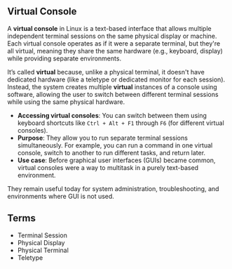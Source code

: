## Virtual Console

A **virtual console** in Linux is a text-based interface that allows multiple independent terminal sessions on the same physical display or machine. Each virtual console operates as if it were a separate terminal, but they're all virtual, meaning they share the same hardware (e.g., keyboard, display) while providing separate environments.

It’s called **virtual** because, unlike a physical terminal, it doesn't have dedicated hardware (like a teletype or dedicated monitor for each session). Instead, the system creates multiple **virtual** instances of a console using software, allowing the user to switch between different terminal sessions while using the same physical hardware.

- **Accessing virtual consoles**: You can switch between them using keyboard shortcuts like `Ctrl + Alt + F1` through `F6` (for different virtual consoles).
- **Purpose**: They allow you to run separate terminal sessions simultaneously. For example, you can run a command in one virtual console, switch to another to run different tasks, and return later.
- **Use case**: Before graphical user interfaces (GUIs) became common, virtual consoles were a way to multitask in a purely text-based environment.

They remain useful today for system administration, troubleshooting, and environments where GUI is not used.

## Terms

- Terminal Session
- Physical Display
- Physical Terminal
- Teletype
